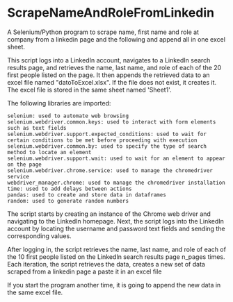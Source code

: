 # ScrapeNameAndRoleFromLinkedin
A Selenium/Python program to scrape name, first name and role at company from a linkedin page and the following and append all in one excel sheet.


This script logs into a LinkedIn account, navigates to a LinkedIn search results page, and retrieves the name, last name, and role of each of the 20 first people listed on the page.
It then appends the retrieved data to an excel file named "datoToExcel.xlsx". If the file does not exist, it creates it.
The excel file is stored in the same sheet named 'Sheet1'.

The following libraries are imported:

    selenium: used to automate web browsing
    selenium.webdriver.common.keys: used to interact with form elements such as text fields
    selenium.webdriver.support.expected_conditions: used to wait for certain conditions to be met before proceeding with execution
    selenium.webdriver.common.by: used to specify the type of search method to locate an element
    selenium.webdriver.support.wait: used to wait for an element to appear on the page
    selenium.webdriver.chrome.service: used to manage the chromedriver service
    webdriver_manager.chrome: used to manage the chromedriver installation
    time: used to add delays between actions
    pandas: used to create and store data in dataframes
    random: used to generate random numbers

The script starts by creating an instance of the Chrome web driver and navigating to the LinkedIn homepage.
Next, the script logs into the LinkedIn account by locating the username and password text fields and sending the corresponding values.

After logging in, the script retrieves the name, last name, and role of each of the 10 first people listed on the LinkedIn search results page n_pages times.
Each iteration, the script retrieves the data, creates a new set of data scraped from a linkedin page a paste it in an excel file

If you start the program another time, it is going to append the new data in the same excel file.
